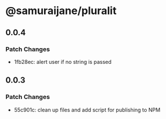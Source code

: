 # @samuraijane/pluralit

## 0.0.4

### Patch Changes

- 1fb28ec: alert user if no string is passed

## 0.0.3

### Patch Changes

- 55c901c: clean up files and add script for publishing to NPM
